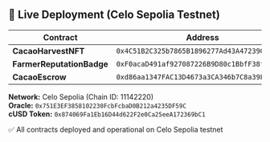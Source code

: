 
## 🚀 Live Deployment (Celo Sepolia Testnet)

| Contract | Address | Explorer |
|----------|---------|----------|
| **CacaoHarvestNFT** | `0x4C51B2C325b7865B1896277Ad43A47239CDB58Be` | [View →](https://celo-sepolia.blockscout.com/address/0x4C51B2C325b7865B1896277Ad43A47239CDB58Be) |
| **FarmerReputationBadge** | `0xF0acaD491af927087226B9D80c1BbfF38f059d55` | [View →](https://celo-sepolia.blockscout.com/address/0xF0acaD491af927087226B9D80c1BbfF38f059d55) |
| **CacaoEscrow** | `0xd86aa1347FAC13D4673a3CA346b7C8a39F4465d3` | [View →](https://celo-sepolia.blockscout.com/address/0xd86aa1347FAC13D4673a3CA346b7C8a39F4465d3) |

**Network:** Celo Sepolia (Chain ID: 11142220)  
**Oracle:** `0x751E3EF3858102230FcbFcbaD0B212a4235DF59C`  
**cUSD Token:** `0x874069Fa1Eb16D44d622F2e0Ca25eeA172369bC1`

✅ All contracts deployed and operational on Celo Sepolia testnet

